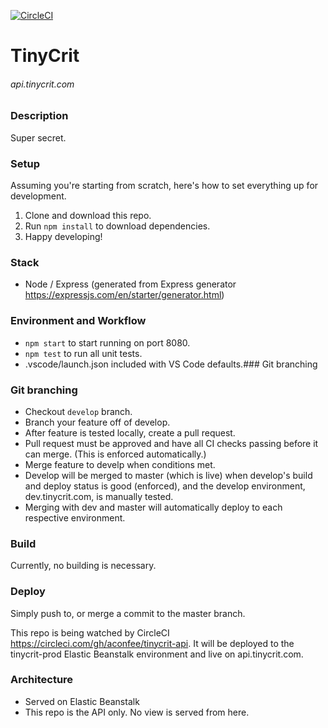 [![CircleCI](https://circleci.com/gh/aconfee/tinycrit-api.svg?style=svg)](https://circleci.com/gh/aconfee/tinycrit-api)

# TinyCrit
###### api.tinycrit.com

### Description
Super secret.

### Setup

Assuming you're starting from scratch, here's how to set everything up for development. 
1. Clone and download this repo. 
2. Run `npm install` to download dependencies.
3. Happy developing! 

### Stack
* Node / Express (generated from Express generator https://expressjs.com/en/starter/generator.html)

### Environment and Workflow
* `npm start` to start running on port 8080.
* `npm test` to run all unit tests.
* .vscode/launch.json included with VS Code defaults.### Git branching

### Git branching

* Checkout `develop` branch. 
* Branch your feature off of develop. 
* After feature is tested locally, create a pull request. 
* Pull request must be approved and have all CI checks passing before it can merge. (This is enforced automatically.)
* Merge feature to develp when conditions met.
* Develop will be merged to master (which is live) when develop's build and deploy status is good (enforced), and the develop environment, dev.tinycrit.com, is manually tested. 
* Merging with dev and master will automatically deploy to each respective environment. 

### Build

Currently, no building is necessary. 

### Deploy

Simply push to, or merge a commit to the master branch. 

This repo is being watched by CircleCI https://circleci.com/gh/aconfee/tinycrit-api. It will be deployed to the tinycrit-prod Elastic Beanstalk environment and live on api.tinycrit.com. 

### Architecture
* Served on Elastic Beanstalk
* This repo is the API only. No view is served from here.  